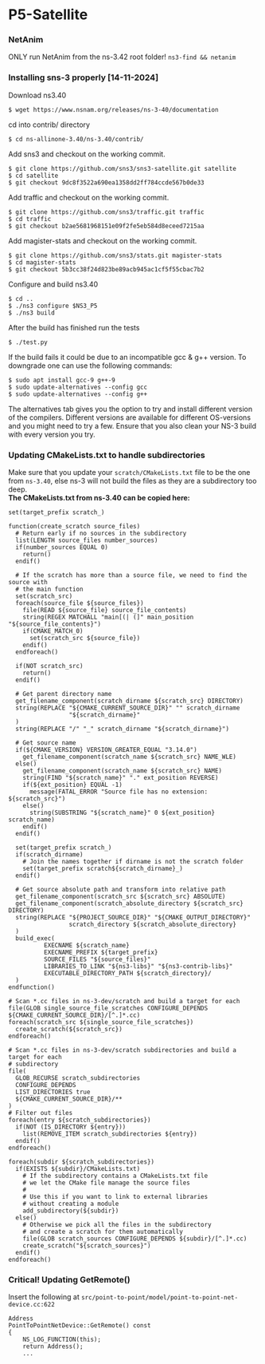 # P5-Satellite

### NetAnim
ONLY run NetAnim from the ns-3.42 root folder! `ns3-find && netanim`

### Installing sns-3 properly [14-11-2024]
Download ns3.40
```
$ wget https://www.nsnam.org/releases/ns-3-40/documentation
```

cd into contrib/ directory
```
$ cd ns-allinone-3.40/ns-3.40/contrib/
```

Add sns3 and checkout on the working commit.
```
$ git clone https://github.com/sns3/sns3-satellite.git satellite
$ cd satellite
$ git checkout 9dc8f3522a690ea1358dd2ff784ccde567b0de33
```

Add traffic and checkout on the working commit.
```
$ git clone https://github.com/sns3/traffic.git traffic
$ cd traffic
$ git checkout b2ae5681968151e09f2fe5eb584d8eceed7215aa
```

Add magister-stats and checkout on the working commit.
```
$ git clone https://github.com/sns3/stats.git magister-stats
$ cd magister-stats
$ git checkout 5b3cc38f24d823be89acb945ac1cf5f55cbac7b2
```

Configure and build ns3.40
```
$ cd ..
$ ./ns3 configure $NS3_P5
$ ./ns3 build
```
After the build has finished run the tests
```
$ ./test.py
```
If the build fails it could be due to an incompatible gcc & g++ version. To downgrade one can use the following commands:
```
$ sudo apt install gcc-9 g++-9
$ sudo update-alternatives --config gcc
$ sudo update-alternatives --config g++
```
The alternatives tab gives you the option to try and install different version of the compilers. Different versions are available for different OS-versions and you might need to try a few. 
Ensure that you also clean your NS-3 build with every version you try.

### Updating CMakeLists.txt to handle subdirectories
Make sure that you update your `scratch/CMakeLists.txt` file to be the one from `ns-3.40`, else ns-3 will not build the files as they are a subdirectory too deep.  
**The CMakeLists.txt from ns-3.40 can be copied here:**
``` 
set(target_prefix scratch_)

function(create_scratch source_files)
  # Return early if no sources in the subdirectory
  list(LENGTH source_files number_sources)
  if(number_sources EQUAL 0)
    return()
  endif()

  # If the scratch has more than a source file, we need to find the source with
  # the main function
  set(scratch_src)
  foreach(source_file ${source_files})
    file(READ ${source_file} source_file_contents)
    string(REGEX MATCHALL "main[(| (]" main_position "${source_file_contents}")
    if(CMAKE_MATCH_0)
      set(scratch_src ${source_file})
    endif()
  endforeach()

  if(NOT scratch_src)
    return()
  endif()

  # Get parent directory name
  get_filename_component(scratch_dirname ${scratch_src} DIRECTORY)
  string(REPLACE "${CMAKE_CURRENT_SOURCE_DIR}" "" scratch_dirname
                 "${scratch_dirname}"
  )
  string(REPLACE "/" "_" scratch_dirname "${scratch_dirname}")

  # Get source name
  if(${CMAKE_VERSION} VERSION_GREATER_EQUAL "3.14.0")
    get_filename_component(scratch_name ${scratch_src} NAME_WLE)
  else()
    get_filename_component(scratch_name ${scratch_src} NAME)
    string(FIND "${scratch_name}" "." ext_position REVERSE)
    if(${ext_position} EQUAL -1)
      message(FATAL_ERROR "Source file has no extension: ${scratch_src}")
    else()
      string(SUBSTRING "${scratch_name}" 0 ${ext_position} scratch_name)
    endif()
  endif()

  set(target_prefix scratch_)
  if(scratch_dirname)
    # Join the names together if dirname is not the scratch folder
    set(target_prefix scratch${scratch_dirname}_)
  endif()

  # Get source absolute path and transform into relative path
  get_filename_component(scratch_src ${scratch_src} ABSOLUTE)
  get_filename_component(scratch_absolute_directory ${scratch_src} DIRECTORY)
  string(REPLACE "${PROJECT_SOURCE_DIR}" "${CMAKE_OUTPUT_DIRECTORY}"
                 scratch_directory ${scratch_absolute_directory}
  )
  build_exec(
          EXECNAME ${scratch_name}
          EXECNAME_PREFIX ${target_prefix}
          SOURCE_FILES "${source_files}"
          LIBRARIES_TO_LINK "${ns3-libs}" "${ns3-contrib-libs}"
          EXECUTABLE_DIRECTORY_PATH ${scratch_directory}/
  )
endfunction()

# Scan *.cc files in ns-3-dev/scratch and build a target for each
file(GLOB single_source_file_scratches CONFIGURE_DEPENDS ${CMAKE_CURRENT_SOURCE_DIR}/[^.]*.cc)
foreach(scratch_src ${single_source_file_scratches})
  create_scratch(${scratch_src})
endforeach()

# Scan *.cc files in ns-3-dev/scratch subdirectories and build a target for each
# subdirectory
file(
  GLOB_RECURSE scratch_subdirectories
  CONFIGURE_DEPENDS
  LIST_DIRECTORIES true
  ${CMAKE_CURRENT_SOURCE_DIR}/**
)
# Filter out files
foreach(entry ${scratch_subdirectories})
  if(NOT (IS_DIRECTORY ${entry}))
    list(REMOVE_ITEM scratch_subdirectories ${entry})
  endif()
endforeach()

foreach(subdir ${scratch_subdirectories})
  if(EXISTS ${subdir}/CMakeLists.txt)
    # If the subdirectory contains a CMakeLists.txt file
    # we let the CMake file manage the source files
    #
    # Use this if you want to link to external libraries
    # without creating a module
    add_subdirectory(${subdir})
  else()
    # Otherwise we pick all the files in the subdirectory
    # and create a scratch for them automatically
    file(GLOB scratch_sources CONFIGURE_DEPENDS ${subdir}/[^.]*.cc)
    create_scratch("${scratch_sources}")
  endif()
endforeach()
```


### Critical! Updating GetRemote()
Insert the following at `src/point-to-point/model/point-to-point-net-device.cc:622`
```
Address
PointToPointNetDevice::GetRemote() const
{
    NS_LOG_FUNCTION(this);
    return Address();
    ...
```

